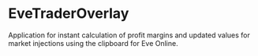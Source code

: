 # EveTraderOverlay
Application for instant calculation of profit margins and updated values for market injections using the clipboard for Eve Online.
